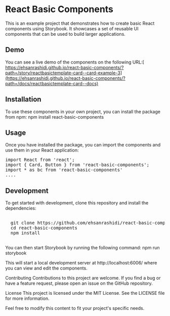 # React Basic Components

This is an example project that demonstrates how to create basic React components using Storybook. It showcases a set of reusable UI components that can be used to build larger applications.

## Demo

You can see a live demo of the components on the following URL:[ https://ehsanrashidi.github.io/react-basic-components/?path=/story/reactbasictemplate-card--card-example-3](https://ehsanrashidi.github.io/react-basic-components/?path=/docs/reactbasictemplate-card--docs)

## Installation

To use these components in your own project, you can install the package from npm:
npm install react-basic-components

## Usage

Once you have installed the package, you can import the components and use them in your React application:
<pre>
import React from 'react';
import { Card, Button } from 'react-basic-components';
import * as bc from 'react-basic-components'
....
</pre>
## Development

To get started with development, clone this repository and install the dependencies:

<pre>
  
  git clone https://github.com/ehsanrashidi/react-basic-components.git
  cd react-basic-components
  npm install
  
</pre>

You can then start Storybook by running the following command:
npm run storybook

This will start a local development server at http://localhost:6006/ where you can view and edit the components.

Contributing
Contributions to this project are welcome. If you find a bug or have a feature request, please open an issue on the GitHub repository.

License
This project is licensed under the MIT License. See the LICENSE file for more information.

Feel free to modify this content to fit your project's specific needs.
